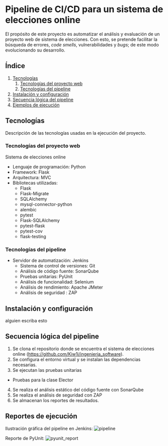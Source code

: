 # Pipeline de CI/CD para un sistema de elecciones online
El propósito de este proyecto es automatizar el análisis y evaluación de un proyecto web de sistema de elecciones. Con esto, se pretende facilitar la búsqueda de errores, *code smells*, vulnerabilidades y *bugs*; de este modo evolucionando su desarrollo.

## Índice
1. [Tecnologías](#tecnologías)
   1. [Tecnologías del proyecto web](#tecnologías-del-proyecto-web)
   2. [Tecnologías del pipeline](#tecnologías-del-pipeline)
2. [Instalación y configuración](#instalación-y-configuración)
3. [Secuencia lógica del pipeline](#secuencia-lógica-del-pipeline)
4. [Ejemplos de ejecución](#ejemplos-de-ejecución)

## Tecnologías

Descripción de las tecnologías usadas en la ejecución del proyecto.

### Tecnologías del proyecto web

Sistema de elecciones online
- Lenguaje de programación: Python
- Framework: Flask
- Arquitectura: MVC
- Bibliotecas utilizadas:
  - Flask
  - Flask-Migrate
  - SQLAlchemy
  - mysql-connector-python
  - alembic
  - pytest
  - Flask-SQLAlchemy
  - pytest-flask   
  - pytest-cov     
  - flask-testing

### Tecnologías del pipeline

- Servidor de automatización: Jenkins
  - Sistema de control de versiones: Git
  - Análisis de código fuente: SonarQube
  - Pruebas unitarias: PyUnit
  - Análisis de funcionalidad: Selenium
  - Análisis de rendimiento: Apache JMeter
  - Análisis de seguridad : ZAP

## Instalación y configuración

alguien escriba esto

## Secuencia lógica del pipeline

1. Se clona el repositorio donde se encuentra el sistema de elecciones online (https://github.com/Kiw1i/ingenieria_software).
2. Se configura el entorno virtual y se instalan las dependencias necesarias.
3. Se ejecutan las pruebas unitarias
  - Pruebas para la clase Elector
4. Se realiza el análisis estático del código fuente con SonarQube
5. Se realiza el análisis de seguridad con ZAP
6. Se almacenan los reportes de resultados.

## Reportes de ejecución

Ilustración gráfica del pipeline en Jenkins:
![pipeline](https://github.com/user-attachments/assets/5866094a-c35b-481e-aee1-d0b491e46189)

Reporte de PyUnit:
![pyunit_report](https://github.com/user-attachments/assets/ecd739f3-eb3b-4403-83f7-5911184538d1)
